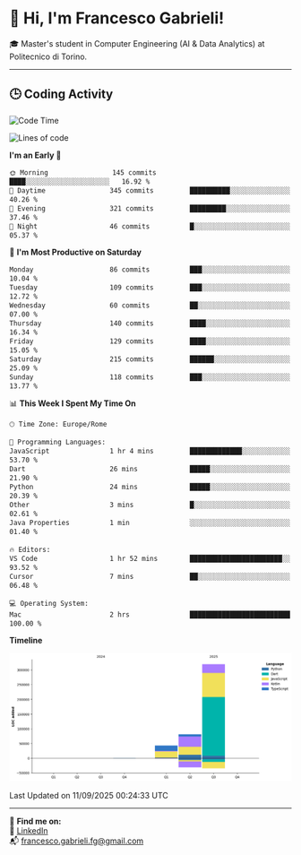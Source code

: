 # 👋 Hi, I'm Francesco Gabrieli!

🎓 Master's student in Computer Engineering (AI & Data Analytics) at Politecnico di Torino.  

---

## 🕒 Coding Activity

<!--START_SECTION:waka-->
![Code Time](http://img.shields.io/badge/Code%20Time-132%20hrs%2034%20mins-blue)

![Lines of code](https://img.shields.io/badge/From%20Hello%20World%20I%27ve%20Written-444.5%20thousand%20lines%20of%20code-blue)

**I'm an Early 🐤** 

```text
🌞 Morning                145 commits         ████░░░░░░░░░░░░░░░░░░░░░   16.92 % 
🌆 Daytime                345 commits         ██████████░░░░░░░░░░░░░░░   40.26 % 
🌃 Evening                321 commits         █████████░░░░░░░░░░░░░░░░   37.46 % 
🌙 Night                  46 commits          █░░░░░░░░░░░░░░░░░░░░░░░░   05.37 % 
```
📅 **I'm Most Productive on Saturday** 

```text
Monday                   86 commits          ███░░░░░░░░░░░░░░░░░░░░░░   10.04 % 
Tuesday                  109 commits         ███░░░░░░░░░░░░░░░░░░░░░░   12.72 % 
Wednesday                60 commits          ██░░░░░░░░░░░░░░░░░░░░░░░   07.00 % 
Thursday                 140 commits         ████░░░░░░░░░░░░░░░░░░░░░   16.34 % 
Friday                   129 commits         ████░░░░░░░░░░░░░░░░░░░░░   15.05 % 
Saturday                 215 commits         ██████░░░░░░░░░░░░░░░░░░░   25.09 % 
Sunday                   118 commits         ███░░░░░░░░░░░░░░░░░░░░░░   13.77 % 
```


📊 **This Week I Spent My Time On** 

```text
🕑︎ Time Zone: Europe/Rome

💬 Programming Languages: 
JavaScript               1 hr 4 mins         █████████████░░░░░░░░░░░░   53.70 % 
Dart                     26 mins             █████░░░░░░░░░░░░░░░░░░░░   21.90 % 
Python                   24 mins             █████░░░░░░░░░░░░░░░░░░░░   20.39 % 
Other                    3 mins              █░░░░░░░░░░░░░░░░░░░░░░░░   02.61 % 
Java Properties          1 min               ░░░░░░░░░░░░░░░░░░░░░░░░░   01.40 % 

🔥 Editors: 
VS Code                  1 hr 52 mins        ███████████████████████░░   93.52 % 
Cursor                   7 mins              ██░░░░░░░░░░░░░░░░░░░░░░░   06.48 % 

💻 Operating System: 
Mac                      2 hrs               █████████████████████████   100.00 % 
```

**Timeline**

![Lines of Code chart](https://raw.githubusercontent.com/francescogabrieli/francescogabrieli/main/assets/bar_graph.png)


 Last Updated on 11/09/2025 00:24:33 UTC
<!--END_SECTION:waka-->


---



🔗 **Find me on:**  
💼 [LinkedIn](https://www.linkedin.com/in/francesco-gabrieli)  
📬 francesco.gabrieli.fg@gmail.com  



